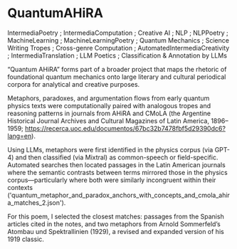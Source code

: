 # QuantumAHiRA
IntermediaPoetry ; IntermediaComputation ; Creative AI ; NLP ; NLPPoetry ; MachineLearning ; MachineLearningPoetry ; Quantum Mechanics ; Science Writing Tropes ; Cross-genre Computation ; AutomatedIntermediaCreativity ; IntermediaTranslation ; LLM Poetics ; Classification & Annotation by LLMs

“Quantum AHiRA” forms part of a broader project that maps the rhetoric of foundational quantum mechanics onto large literary and cultural periodical corpora for analytical and creative purposes.

Metaphors, paradoxes, and argumentation flows from early quantum physics texts were computationally paired with analogous tropes and reasoning patterns in journals from AHiRA and CMoLA (the Argentine Historical Journal Archives and Cultural Magazines of Latin America, 1896–1959; https://recerca.uoc.edu/documentos/67bc32b7478fbf5d29390dc6?lang=en).

Using LLMs, metaphors were first identified in the physics corpus (via GPT-4) and then classified (via Mixtral) as common-speech or field-specific. Automated searches then located passages in the Latin American journals where the semantic contrasts between terms mirrored those in the physics corpus—particularly where both were similarly incongruent within their contexts ('quantum_metaphor_and_paradox_anchors_with_concepts_and_cmola_ahira_matches_2.json').

For this poem, I selected the closest matches: passages from the Spanish articles cited in the notes, and two metaphors from Arnold Sommerfeld’s Atombau und Spektrallinien (1929), a revised and expanded version of his 1919 classic.

